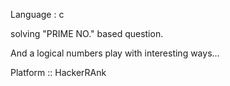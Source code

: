 Language : c

solving "PRIME NO." based question.

And a logical numbers play with interesting ways...

Platform :: HackerRAnk
